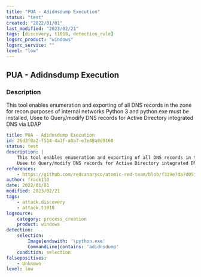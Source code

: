```yaml
---
title: "PUA - Adidnsdump Execution"
status: "test"
created: "2022/01/01"
last_modified: "2023/02/21"
tags: [discovery, t1018, detection_rule]
logsrc_product: "windows"
logsrc_service: ""
level: "low"
---
```


## PUA - Adidnsdump Execution

### Description

This tool enables enumeration and exporting of all DNS records in the zone for recon purposes of internal networks Python 3 and python.exe must be installed,
Usee to Query/modify DNS records for Active Directory integrated DNS via LDAP


```yml
title: PUA - Adidnsdump Execution
id: 26d3f0a2-f514-4a3f-a8a7-e7e48a8d9160
status: test
description: |
    This tool enables enumeration and exporting of all DNS records in the zone for recon purposes of internal networks Python 3 and python.exe must be installed,
    Usee to Query/modify DNS records for Active Directory integrated DNS via LDAP
references:
    - https://github.com/redcanaryco/atomic-red-team/blob/f339e7da7d05f6057fdfcdd3742bfcf365fee2a9/atomics/T1018/T1018.md#atomic-test-9---remote-system-discovery---adidnsdump
author: frack113
date: 2022/01/01
modified: 2023/02/21
tags:
    - attack.discovery
    - attack.t1018
logsource:
    category: process_creation
    product: windows
detection:
    selection:
        Image|endswith: '\python.exe'
        CommandLine|contains: 'adidnsdump'
    condition: selection
falsepositives:
    - Unknown
level: low

```
